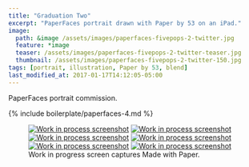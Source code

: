 ```yaml
---
title: "Graduation Two"
excerpt: "PaperFaces portrait drawn with Paper by 53 on an iPad."
image: 
  path: &image /assets/images/paperfaces-fivepops-2-twitter.jpg 
  feature: *image
  teaser: /assets/images/paperfaces-fivepops-2-twitter-teaser.jpg
  thumbnail: /assets/images/paperfaces-fivepops-2-twitter-150.jpg
tags: [portrait, illustration, Paper by 53, blend]
last_modified_at: 2017-01-17T14:12:05-05:00
---
```


PaperFaces portrait commission.

{% include boilerplate/paperfaces-4.md %}

<figure class="third">
  <a href="{{ site.url }}/assets/images/paperfaces-fivepops-2-process-1-lg.jpg"><img src="{{ site.url }}/assets/images/paperfaces-fivepops-2-process-1-600.jpg" alt="Work in process screenshot"></a>
  <a href="{{ site.url }}/assets/images/paperfaces-fivepops-2-process-2-lg.jpg"><img src="{{ site.url }}/assets/images/paperfaces-fivepops-2-process-2-600.jpg" alt="Work in process screenshot"></a>
  <a href="{{ site.url }}/assets/images/paperfaces-fivepops-2-process-3-lg.jpg"><img src="{{ site.url }}/assets/images/paperfaces-fivepops-2-process-3-600.jpg" alt="Work in process screenshot"></a>
  <a href="{{ site.url }}/assets/images/paperfaces-fivepops-2-process-4-lg.jpg"><img src="{{ site.url }}/assets/images/paperfaces-fivepops-2-process-4-600.jpg" alt="Work in process screenshot"></a>
  <a href="{{ site.url }}/assets/images/paperfaces-fivepops-2-process-5-lg.jpg"><img src="{{ site.url }}/assets/images/paperfaces-fivepops-2-process-5-600.jpg" alt="Work in process screenshot"></a>
  <a href="{{ site.url }}/assets/images/paperfaces-fivepops-2-process-6-lg.jpg"><img src="{{ site.url }}/assets/images/paperfaces-fivepops-2-process-6-600.jpg" alt="Work in process screenshot"></a>
  <figcaption>Work in progress screen captures Made with Paper.</figcaption>
</figure>
